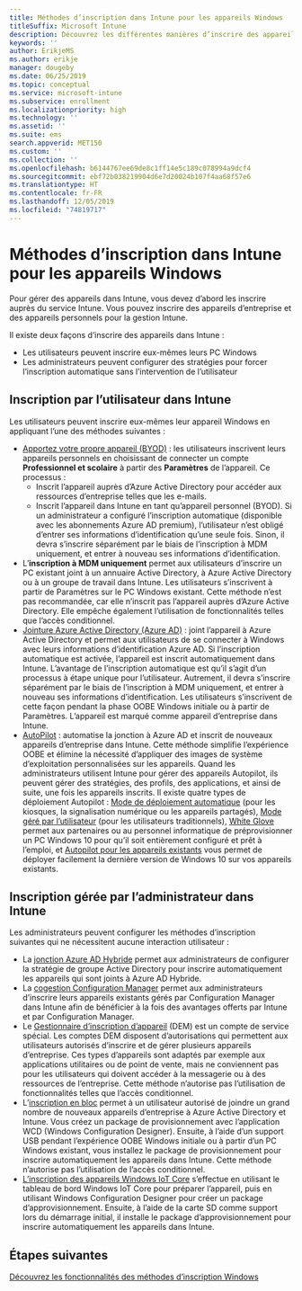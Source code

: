 ```yaml
---
title: Méthodes d’inscription dans Intune pour les appareils Windows
titleSuffix: Microsoft Intune
description: Découvrez les différentes manières d’inscrire des appareils Windows dans Intune.
keywords: ''
author: ErikjeMS
ms.author: erikje
manager: dougeby
ms.date: 06/25/2019
ms.topic: conceptual
ms.service: microsoft-intune
ms.subservice: enrollment
ms.localizationpriority: high
ms.technology: ''
ms.assetid: ''
ms.suite: ems
search.appverid: MET150
ms.custom: ''
ms.collection: ''
ms.openlocfilehash: b6144767ee69de8c1ff14e5c189c078994a9dcf4
ms.sourcegitcommit: ebf72b038219904d6e7d20024b107f4aa68f57e6
ms.translationtype: HT
ms.contentlocale: fr-FR
ms.lasthandoff: 12/05/2019
ms.locfileid: "74819717"
---
```

# <a name="intune-enrollment-methods-for-windows-devices"></a>Méthodes d’inscription dans Intune pour les appareils Windows

Pour gérer des appareils dans Intune, vous devez d’abord les inscrire auprès du service Intune. Vous pouvez inscrire des appareils d’entreprise et des appareils personnels pour la gestion Intune. 

Il existe deux façons d’inscrire des appareils dans Intune :
- Les utilisateurs peuvent inscrire eux-mêmes leurs PC Windows 
- Les administrateurs peuvent configurer des stratégies pour forcer l’inscription automatique sans l’intervention de l’utilisateur

## <a name="user-self-enrollment-in-intune"></a>Inscription par l’utilisateur dans Intune

Les utilisateurs peuvent inscrire eux-mêmes leur appareil Windows en appliquant l’une des méthodes suivantes :

- [Apportez votre propre appareil (BYOD)](https://docs.microsoft.com/intune-user-help/enroll-windows-10-device) : les utilisateurs inscrivent leurs appareils personnels en choisissant de connecter un compte **Professionnel et scolaire** à partir des **Paramètres** de l’appareil. Ce processus :
  - Inscrit l’appareil auprès d’Azure Active Directory pour accéder aux ressources d’entreprise telles que les e-mails.
  - Inscrit l’appareil dans Intune en tant qu’appareil personnel (BYOD).
Si un administrateur a configuré l’inscription automatique (disponible avec les abonnements Azure AD premium), l’utilisateur n’est obligé d’entrer ses informations d’identification qu’une seule fois. Sinon, il devra s’inscrire séparément par le biais de l’inscription à MDM uniquement, et entrer à nouveau ses informations d’identification.  
- L’**inscription à MDM uniquement** permet aux utilisateurs d’inscrire un PC existant joint à un annuaire Active Directory, à Azure Active Directory ou à un groupe de travail dans Intune. Les utilisateurs s’inscrivent à partir de Paramètres sur le PC Windows existant. Cette méthode n’est pas recommandée, car elle n’inscrit pas l’appareil auprès d’Azure Active Directory. Elle empêche également l’utilisation de fonctionnalités telles que l’accès conditionnel.
- [Jointure Azure Active Directory (Azure AD)](https://docs.microsoft.com/azure/active-directory/user-help/user-help-join-device-on-network) : joint l’appareil à Azure Active Directory et permet aux utilisateurs de se connecter à Windows avec leurs informations d’identification Azure AD. Si l’inscription automatique est activée, l’appareil est inscrit automatiquement dans Intune. L’avantage de l’inscription automatique est qu’il s’agit d’un processus à étape unique pour l’utilisateur. Autrement, il devra s’inscrire séparément par le biais de l’inscription à MDM uniquement, et entrer à nouveau ses informations d’identification. Les utilisateurs s’inscrivent de cette façon pendant la phase OOBE Windows initiale ou à partir de Paramètres. L’appareil est marqué comme appareil d’entreprise dans Intune.
- [AutoPilot](enrollment-autopilot.md) : automatise la jonction à Azure AD et inscrit de nouveaux appareils d’entreprise dans Intune. Cette méthode simplifie l’expérience OOBE et élimine la nécessité d’appliquer des images de système d’exploitation personnalisées sur les appareils. Quand les administrateurs utilisent Intune pour gérer des appareils Autopilot, ils peuvent gérer des stratégies, des profils, des applications, et ainsi de suite, une fois les appareils inscrits.  Il existe quatre types de déploiement Autopilot : [Mode de déploiement automatique](https://docs.microsoft.com/windows/deployment/windows-autopilot/self-deploying) (pour les kiosques, la signalisation numérique ou les appareils partagés), [Mode géré par l’utilisateur](https://docs.microsoft.com/windows/deployment/windows-autopilot/user-driven) (pour les utilisateurs traditionnels), [White Glove](https://docs.microsoft.com/windows/deployment/windows-autopilot/white-glove) permet aux partenaires ou au personnel informatique de préprovisionner un PC Windows 10 pour qu’il soit entièrement configuré et prêt à l’emploi, et [Autopilot pour les appareils existants](https://docs.microsoft.com/windows/deployment/windows-autopilot/existing-devices) vous permet de déployer facilement la dernière version de Windows 10 sur vos appareils existants.

## <a name="administrator-based-enrollment-in-intune"></a>Inscription gérée par l’administrateur dans Intune

Les administrateurs peuvent configurer les méthodes d’inscription suivantes qui ne nécessitent aucune interaction utilisateur :

- La [jonction Azure AD Hybride](https://docs.microsoft.com/windows/client-management/mdm/enroll-a-windows-10-device-automatically-using-group-policy) permet aux administrateurs de configurer la stratégie de groupe Active Directory pour inscrire automatiquement les appareils qui sont joints à Azure AD Hybride. 
- La [cogestion Configuration Manager](https://docs.microsoft.com/sccm/comanage/overview) permet aux administrateurs d’inscrire leurs appareils existants gérés par Configuration Manager dans Intune afin de bénéficier à la fois des avantages offerts par Intune et par Configuration Manager. 
- Le [Gestionnaire d’inscription d’appareil](device-enrollment-manager-enroll.md) (DEM) est un compte de service spécial. Les comptes DEM disposent d’autorisations qui permettent aux utilisateurs autorisés d’inscrire et de gérer plusieurs appareils d’entreprise. Ces types d’appareils sont adaptés par exemple aux applications utilitaires ou de point de vente, mais ne conviennent pas pour les utilisateurs qui doivent accéder à la messagerie ou à des ressources de l’entreprise. Cette méthode n’autorise pas l’utilisation de fonctionnalités telles que l’accès conditionnel. 
- L’[inscription en bloc](../windows-bulk-enroll.md) permet à un utilisateur autorisé de joindre un grand nombre de nouveaux appareils d’entreprise à Azure Active Directory et Intune. Vous créez un package de provisionnement avec l’application WCD (Windows Configuration Designer). Ensuite, à l’aide d’un support USB pendant l’expérience OOBE Windows initiale ou à partir d’un PC Windows existant, vous installez le package de provisionnement pour inscrire automatiquement les appareils dans Intune. Cette méthode n’autorise pas l’utilisation de l’accès conditionnel. 
- [L’inscription des appareils Windows IoT Core](https://docs.microsoft.com/windows/iot-core/manage-your-device/intunedeviceenrollment) s’effectue en utilisant le tableau de bord Windows IoT Core pour préparer l’appareil, puis en utilisant Windows Configuration Designer pour créer un package d’approvisionnement. Ensuite, à l’aide de la carte SD comme support lors du démarrage initial, il installe le package d’approvisionnement pour inscrire automatiquement les appareils dans Intune.

## <a name="next-steps"></a>Étapes suivantes

[Découvrez les fonctionnalités des méthodes d’inscription Windows](enrollment-method-capab.md)
